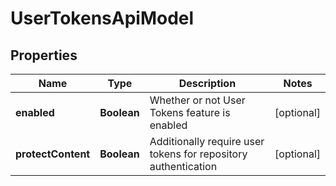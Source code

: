 # UserTokensApiModel

## Properties
Name | Type | Description | Notes
------------ | ------------- | ------------- | -------------
**enabled** | **Boolean** | Whether or not User Tokens feature is enabled |  [optional]
**protectContent** | **Boolean** | Additionally require user tokens for repository authentication |  [optional]

